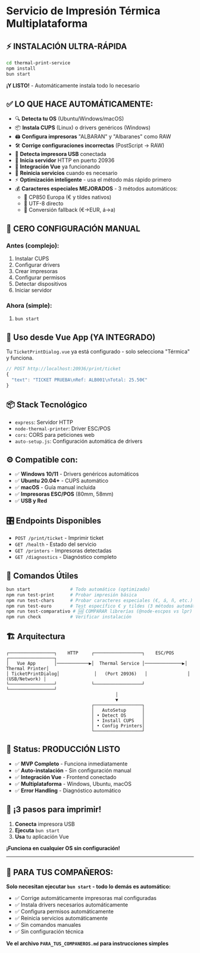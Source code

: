 # Servicio de Impresión Térmica Multiplataforma

## ⚡ **INSTALACIÓN ULTRA-RÁPIDA**

```bash
cd thermal-print-service
npm install
bun start
```

**¡Y LISTO!** - Automáticamente instala todo lo necesario

## ✅ **LO QUE HACE AUTOMÁTICAMENTE:**

- 🔍 **Detecta tu OS** (Ubuntu/Windows/macOS)
- 📦 **Instala CUPS** (Linux) o drivers genéricos (Windows)
- 🖨️  **Configura impresoras** "ALBARAN" y "Albaranes" como RAW
- 🛠️  **Corrige configuraciones incorrectas** (PostScript → RAW)
- 🔌 **Detecta impresora USB** conectada
- 🚀 **Inicia servidor** HTTP en puerto 20936
- 🎯 **Integración Vue** ya funcionando
- 🔄 **Reinicia servicios** cuando es necesario
- ⚡ **Optimización inteligente** - usa el método más rápido primero
- 💰 **Caracteres especiales MEJORADOS** - 3 métodos automáticos:
  - 🥇 CP850 Europa (€ y tildes nativos)
  - 🥈 UTF-8 directo
  - 🥉 Conversión fallback (€→EUR, á→a)

## 🎯 **CERO CONFIGURACIÓN MANUAL**

### Antes (complejo):
1. Instalar CUPS
2. Configurar drivers
3. Crear impresoras
4. Configurar permisos
5. Detectar dispositivos
6. Iniciar servidor

### Ahora (simple):
1. `bun start`

## 🔧 **Uso desde Vue App (YA INTEGRADO)**

Tu `TicketPrintDialog.vue` ya está configurado - solo selecciona "Térmica" y funciona.

```javascript
// POST http://localhost:20936/print/ticket
{
  "text": "TICKET PRUEBA\nRef: ALB001\nTotal: 25.50€"
}
```

## 📦 **Stack Tecnológico**

- `express`: Servidor HTTP
- `node-thermal-printer`: Driver ESC/POS
- `cors`: CORS para peticiones web
- `auto-setup.js`: Configuración automática de drivers

## ⚙️ **Compatible con:**

- ✅ **Windows 10/11** - Drivers genéricos automáticos
- ✅ **Ubuntu 20.04+** - CUPS automático
- ✅ **macOS** - Guía manual incluida
- ✅ **Impresoras ESC/POS** (80mm, 58mm)
- ✅ **USB y Red**

## 🎛️ **Endpoints Disponibles**

- `POST /print/ticket` - Imprimir ticket
- `GET /health` - Estado del servicio
- `GET /printers` - Impresoras detectadas
- `GET /diagnostics` - Diagnóstico completo

## 🔧 **Comandos Útiles**

```bash
bun start               # Todo automático (optimizado)
npm run test-print      # Probar impresión básica
npm run test-chars      # Probar caracteres especiales (€, á, ñ, etc.)
npm run test-euro       # Test específico € y tildes (3 métodos automáticos)
npm run test-comparativo # 🆚 COMPARAR librerías (@node-escpos vs lpr) - 3 impresiones
npm run check           # Verificar instalación
```

## 🏗️ **Arquitectura**

```
┌─────────────────┐    HTTP     ┌──────────────────┐    ESC/POS    ┌─────────────────┐
│   Vue App       │────────────▶│  Thermal Service │──────────────▶│  Thermal Printer│
│ TicketPrintDialog│             │   (Port 20936)   │               │   (USB/Network) │
└─────────────────┘             └──────────────────┘               └─────────────────┘
                                         │
                                         ▼
                                ┌──────────────────┐
                                │   AutoSetup      │
                                │ • Detect OS      │
                                │ • Install CUPS   │
                                │ • Config Printers│
                                └──────────────────┘
```

## 🚀 **Status: PRODUCCIÓN LISTO**

- ✅ **MVP Completo** - Funciona inmediatamente
- ✅ **Auto-instalación** - Sin configuración manual
- ✅ **Integración Vue** - Frontend conectado
- ✅ **Multiplataforma** - Windows, Ubuntu, macOS
- ✅ **Error Handling** - Diagnóstico automático

## 🎉 **¡3 pasos para imprimir!**

1. **Conecta** impresora USB
2. **Ejecuta** `bun start`
3. **Usa** tu aplicación Vue

**¡Funciona en cualquier OS sin configuración!**

---

## 🤖 **PARA TUS COMPAÑEROS:**

**Solo necesitan ejecutar `bun start` - todo lo demás es automático:**

- ✅ Corrige automáticamente impresoras mal configuradas
- ✅ Instala drivers necesarios automáticamente
- ✅ Configura permisos automáticamente
- ✅ Reinicia servicios automáticamente
- ✅ Sin comandos manuales
- ✅ Sin configuración técnica

**Ve el archivo `PARA_TUS_COMPANEROS.md` para instrucciones simples**